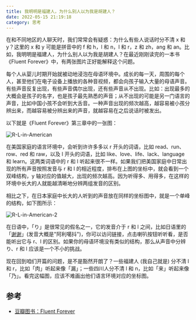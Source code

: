 ```yaml
---
title: 我明明是福建人，为什么别人以为我是胡建人？
date: 2022-05-15 21:19:18
category: 思考
---
```


在和不同地区的人聊天时，我们常常会有疑惑：为什么有些人说话时分不清 x 和 y？这里的 x 和 y 可能是拼音中的 f 和 h，l 和 n，l 和 r，z 和 zh，ang 和 an。比如，我明明是福建人，为什么别人以为我是胡建人？在最近刚刚读完的一本书《Fluent Forever》中，有两张图片正好能解释这个问题。

<!-- more -->

每个人从婴儿时期开始就被动地浸泡在母语环境中。成长的每一天，周围的每个人，甚至他们在电子设备上播放的各种音视频，都会向孩子输入大量的母语声音。有些声音反复出现，有些声音偶尔出现，还有些声音从不出现。比如：出现最多的大概会是孩子的名字，也是孩子最先熟悉的声音；从不出现的可能是另一门语言的声音，比如中国小孩不会听到大舌音。一种声音出现的频次越高，越容易被小孩分辨出来，而越容易被分辨出来的声音，就越容易在之后说话时被发出。

以下就是《Fluent Forever》第三章中的一张图：

![R-L-in-American](./r-and-l-in-an-american-household.png)

在美国家庭的语言环境中，会听到许许多多以 r 开头的词语，比如 read、run、row、red 和 raw，以及 l 开头的词语，比如 like、love、life、lack、language 和 learn。这两类词语中的 r 和 l 听起来很不一样。如果我们把美国家庭中日常出现的所有声音按照发音与 r 和 l 的相近程度，排布在上图的坐标中，就会看到一个双峰结构，y 轴对应的值越大，出现的频次越高。因为听得多、用得多，在这样的环境中长大的人就能越清晰地分辨两组发音的区别。

相比之下，在日本家庭中长大的人听到的声音放在同样的坐标图中，就是一个单峰的结构，如下图所示：

![R-L-in-American-2](./r-and-l-in-a-japanese-household.png)

在日语中，「り」是很常见的假名之一，它的发音介于 r 和 l 之间，比如日语里的「[谢谢](https://translate.google.cn/?sl=ja&tl=zh-CN&text=%E3%81%82%E3%82%8A%E3%81%8C%E3%81%A9%E3%81%86&op=translate)」(发音大概是"阿利噶抖")，你可以访问链接，点击喇叭按钮听听看，是否能听出它与 r、l 的区别。如果你的母语环境没有类似的结构，那么从声音中分辨 り、r 和 l 应该是一个不小的挑战。

现在回到咱们开篇的问题，是不是豁然开朗了？一些福建人 (我自己就是) 分不清 l 和 r，比如「肉」听起来像「漏」；一些四川人分不清 l 和 n，比如「来」听起来像「乃」。看完这幅图，应该不难画出他们语言环境对应的坐标图。

## 参考

* [豆瓣图书：Fluent Forever](https://book.douban.com/subject/25954165/)

